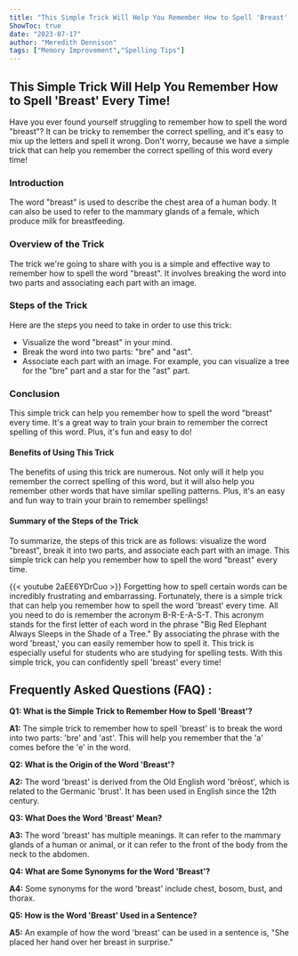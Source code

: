```yaml
---
title: "This Simple Trick Will Help You Remember How to Spell 'Breast' Every Time!"
ShowToc: true 
date: "2023-07-17"
author: "Meredith Dennison" 
tags: ["Memory Improvement","Spelling Tips"]
---
```

<h2>This Simple Trick Will Help You Remember How to Spell 'Breast' Every Time!</h2>

Have you ever found yourself struggling to remember how to spell the word "breast"? It can be tricky to remember the correct spelling, and it's easy to mix up the letters and spell it wrong. Don't worry, because we have a simple trick that can help you remember the correct spelling of this word every time! 

<h3>Introduction</h3>

The word "breast" is used to describe the chest area of a human body. It can also be used to refer to the mammary glands of a female, which produce milk for breastfeeding. 

<h3>Overview of the Trick</h3>

The trick we're going to share with you is a simple and effective way to remember how to spell the word "breast". It involves breaking the word into two parts and associating each part with an image. 

<h3>Steps of the Trick</h3>

Here are the steps you need to take in order to use this trick: 

<ul>
<li>Visualize the word "breast" in your mind.</li>
<li>Break the word into two parts: "bre" and "ast".</li>
<li>Associate each part with an image. For example, you can visualize a tree for the "bre" part and a star for the "ast" part.</li>
</ul>

<h3>Conclusion</h3>

This simple trick can help you remember how to spell the word "breast" every time. It's a great way to train your brain to remember the correct spelling of this word. Plus, it's fun and easy to do! 

<h4>Benefits of Using This Trick</h4>

The benefits of using this trick are numerous. Not only will it help you remember the correct spelling of this word, but it will also help you remember other words that have similar spelling patterns. Plus, it's an easy and fun way to train your brain to remember spellings! 

<h4>Summary of the Steps of the Trick</h4>

To summarize, the steps of this trick are as follows: visualize the word "breast", break it into two parts, and associate each part with an image. This simple trick can help you remember how to spell the word "breast" every time.

{{< youtube 2aEE6YDrCuo >}} 
Forgetting how to spell certain words can be incredibly frustrating and embarrassing. Fortunately, there is a simple trick that can help you remember how to spell the word 'breast' every time. All you need to do is remember the acronym B-R-E-A-S-T. This acronym stands for the first letter of each word in the phrase "Big Red Elephant Always Sleeps in the Shade of a Tree." By associating the phrase with the word 'breast,' you can easily remember how to spell it. This trick is especially useful for students who are studying for spelling tests. With this simple trick, you can confidently spell 'breast' every time!

## Frequently Asked Questions (FAQ) :
**Q1: What is the Simple Trick to Remember How to Spell 'Breast'?**

**A1:** The simple trick to remember how to spell 'breast' is to break the word into two parts: 'bre' and 'ast'. This will help you remember that the 'a' comes before the 'e' in the word. 

**Q2: What is the Origin of the Word 'Breast'?**

**A2:** The word 'breast' is derived from the Old English word 'brēost', which is related to the Germanic 'brust'. It has been used in English since the 12th century. 

**Q3: What Does the Word 'Breast' Mean?**

**A3:** The word 'breast' has multiple meanings. It can refer to the mammary glands of a human or animal, or it can refer to the front of the body from the neck to the abdomen. 

**Q4: What are Some Synonyms for the Word 'Breast'?**

**A4:** Some synonyms for the word 'breast' include chest, bosom, bust, and thorax. 

**Q5: How is the Word 'Breast' Used in a Sentence?**

**A5:** An example of how the word 'breast' can be used in a sentence is, "She placed her hand over her breast in surprise."





